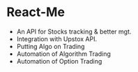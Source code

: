 # React-Me
- An API for Stocks tracking & better mgt.
- Integration with Upstox API.
- Putting Algo on Trading
- Automation of Algorithm Trading 
- Automation of Option Trading
